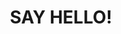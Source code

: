 ---
title : "SAY HELLO!"
bg_image: "images/backgrounds/contact-us-bg.jpg"
form_action: "https://formspree.io/f/xayaezrw"
name: "Name"
email: "Email"
message: "Message"
submit: "Submit"


# custom style
custom_class: "" 
custom_attributes: "" 
custom_css: ""
---